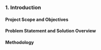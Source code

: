 ### 1. Introduction

#### Project Scope and Objectives

#### Problem Statement and Solution Overview

#### Methodology

